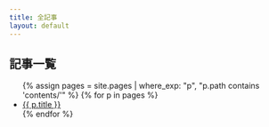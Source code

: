 ```yaml
---
title: 全記事
layout: default
---
```


## 記事一覧

<ul>
  {% assign pages = site.pages | where_exp: "p", "p.path contains 'contents/'" %}
  {% for p in pages %}
    <li>
      <a href="{{ site.baseurl }}{{ p.url }}">{{ p.title }}</a>
    </li>
  {% endfor %}
</ul>
